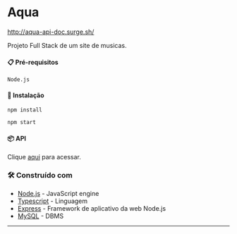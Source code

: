 # Aqua
http://aqua-api-doc.surge.sh/

Projeto Full Stack de um site de musicas.


#### 📋 Pré-requisitos

```
Node.js
```

#### 🔧 Instalação

```
npm install
```

```
npm start
```

#### 📦 API

Clique [aqui](http://aqua-api-doc.surge.sh/) para acessar.


### 🛠️ Construído com

* [Node.js](https://nodejs.org/en/) - JavaScript engine
* [Typescript](https://www.typescriptlang.org/) - Linguagem
* [Express](https://expressjs.com/pt-br/) - Framework de aplicativo da web Node.js
* [MySQL](https://www.mysql.com/) - DBMS 

---
